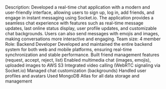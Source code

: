 Description: Developed a real-time chat application with a modern and user-friendly interface, allowing users to sign up, log in, add friends, and engage in instant messaging using Socket.io. The application provides a seamless chat experience with features such as real-time message updates, last online status display, user profile updates, and customizable chat backgrounds. Users can also send messages with emojis and images, making conversations more interactive and engaging.
Team size: 4 member
Role: Backend Developer
Developed and maintained the entire backend system for both web and mobile platforms, ensuring real-time synchronization and stable performance.
Built friend management features (request, accept, reject, list)
Enabled multimedia chat (images, emojis), uploaded images to AWS S3
Integrated video calling (WebRTC signaling via Socket.io)
Managed chat customization (backgrounds)
Handled user profiles and avatars
Used MongoDB Atlas for all data storage and management
